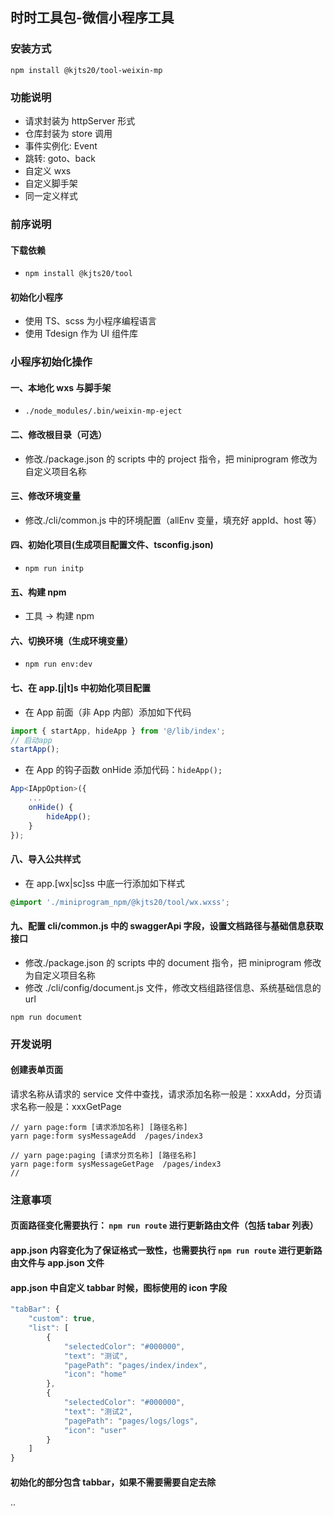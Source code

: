## 时时工具包-微信小程序工具

### 安装方式

```shell
npm install @kjts20/tool-weixin-mp
```

### 功能说明

-   请求封装为 httpServer 形式
-   仓库封装为 store 调用
-   事件实例化: Event
-   跳转: goto、back
-   自定义 wxs
-   自定义脚手架
-   同一定义样式

### 前序说明

#### 下载依赖

-   `npm install @kjts20/tool`

#### 初始化小程序

-   使用 TS、scss 为小程序编程语言
-   使用 Tdesign 作为 UI 组件库

### 小程序初始化操作

#### 一、本地化 wxs 与脚手架

-   `./node_modules/.bin/weixin-mp-eject`

#### 二、修改根目录（可选）

-   修改./package.json 的 scripts 中的 project 指令，把 miniprogram 修改为自定义项目名称

#### 三、修改环境变量

-   修改./cli/common.js 中的环境配置（allEnv 变量，填充好 appId、host 等）

#### 四、初始化项目(生成项目配置文件、tsconfig.json)

-   `npm run initp`

#### 五、构建 npm

-   工具 -> 构建 npm

#### 六、切换环境（生成环境变量）

-   `npm run env:dev`

#### 七、在 app.[j|t]s 中初始化项目配置

-   在 App 前面（非 App 内部）添加如下代码

```ts
import { startApp, hideApp } from '@/lib/index';
// 启动app
startApp();
```

-   在 App 的钩子函数 onHide 添加代码：`hideApp();`

```ts
App<IAppOption>({
    ...
    onHide() {
        hideApp();
    }
});
```

#### 八、导入公共样式

-   在 app.[wx|sc]ss 中底一行添加如下样式

```css
@import './miniprogram_npm/@kjts20/tool/wx.wxss';
```

#### 九、配置 cli/common.js 中的 swaggerApi 字段，设置文档路径与基础信息获取接口

-   修改./package.json 的 scripts 中的 document 指令，把 miniprogram 修改为自定义项目名称
-   修改 ./cli/config/document.js 文件，修改文档组路径信息、系统基础信息的 url

```shell
npm run document
```

### 开发说明

#### 创建表单页面

请求名称从请求的 service 文件中查找，请求添加名称一般是：xxxAdd，分页请求名称一般是：xxxGetPage

```
// yarn page:form [请求添加名称] [路径名称]
yarn page:form sysMessageAdd  /pages/index3

// yarn page:paging [请求分页名称] [路径名称]
yarn page:form sysMessageGetPage  /pages/index3
//
```

### 注意事项

#### 页面路径变化需要执行： `npm run route` 进行更新路由文件（包括 tabar 列表）

#### app.json 内容变化为了保证格式一致性，也需要执行 `npm run route` 进行更新路由文件与 app.json 文件

#### app.json 中自定义 tabbar 时候，图标使用的 icon 字段

```ts
"tabBar": {
    "custom": true,
    "list": [
        {
            "selectedColor": "#000000",
            "text": "测试",
            "pagePath": "pages/index/index",
            "icon": "home"
        },
        {
            "selectedColor": "#000000",
            "text": "测试2",
            "pagePath": "pages/logs/logs",
            "icon": "user"
        }
    ]
}
```

#### 初始化的部分包含 tabbar，如果不需要需要自定去除

··

